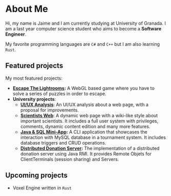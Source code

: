# About Me
Hi, my name is Jaime and I am currently studying at University of Granada. I am a last year computer science student who aims to become a **Software Engineer**.

My favorite programming languages are ```C#``` and ```C++``` but I am also learning ```Rust```.

## Featured projects
My most featured projects:
- **[Escape The Lightrooms](https://github.com/JaimeUGR/EscapeTheLightrooms):** A WebGL based game where you have to solve a series of puzzles in order to escape.
- **University projects**:
    - **[UI/UX Analysis](https://github.com/JaimeUGR/DIU_UwUchads)**: An UI/UX analysis about a web page, with a proposal for improvements.
    - **[Scientists Web](https://github.com/JaimeUGR/SIBW_Cientificos)**: A dynamic web page with a wiki-like style about important scientists. It includes a full user system with privileges, comments, dynamic content edition and many more features.
    - **[Java & SQL Mini-App](https://github.com/JaimeUGR/DDSI_P3):** A CLI application that showcases the interaction with MySQL database in a tournament system. It includes database triggers and CRUD operations.
    - **[Distributed Donation Server](https://github.com/JaimeUGR/Distributed-Donation-Server):** The implementation of a distributed donation server using Java RMI. It provides Remote Objets for ClientTerminals (session sharing) and Servers.

## Upcoming projects
- Voxel Engine written in ```Rust```

<!--### Hi there 👋

<!--
**JaimeUGR/JaimeUGR** is a ✨ _special_ ✨ repository because its `README.md` (this file) appears on your GitHub profile.

Here are some ideas to get you started:

- 🔭 I’m currently working on ...
- 🌱 I’m currently learning ...
- 👯 I’m looking to collaborate on ...
- 🤔 I’m looking for help with ...
- 💬 Ask me about ...
- 📫 How to reach me: ...
- 😄 Pronouns: ...
- ⚡ Fun fact: ...
-->
